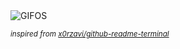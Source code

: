 <div align="justify">
<picture>
    <source media="(prefers-color-scheme: dark)" srcset="https://i.ibb.co/6g7CNG4/output-gif.gif">
    <source media="(prefers-color-scheme: light)" srcset="https://i.ibb.co/6g7CNG4/output-gif.gif">
    <img alt="GIFOS" src="https://i.ibb.co/6g7CNG4/output-gif.gif">
</picture>

<sub><i>inspired from [x0rzavi/github-readme-terminal](https://github.com/x0rzavi/github-readme-terminal)</i></sub>

</div>

<!-- Image deletion URL: https://ibb.co/nzNJR4D/8fc3c2ccd5abfe720a235085f67a7c48 -->